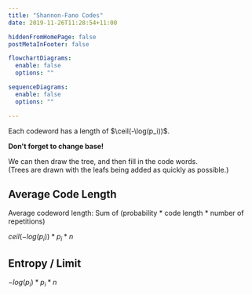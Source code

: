 ```yaml
---
title: "Shannon-Fano Codes"
date: 2019-11-26T11:28:54+11:00

hiddenFromHomePage: false
postMetaInFooter: false

flowchartDiagrams:
  enable: false
  options: ""

sequenceDiagrams: 
  enable: false
  options: ""

---
```


Each codeword has a length of $\ceil(-\log(p_i))$.

**Don't forget to change base!**

We can then draw the tree, and then fill in the code words.  
(Trees are drawn with the leafs being added as quickly as possible.)


## Average Code Length

Average codeword length: Sum of (probability * code length * number of repetitions)

$ceil(-log(p_i)) * p_i * n$

## Entropy / Limit

$-log(p_i) * p_i * n$  
